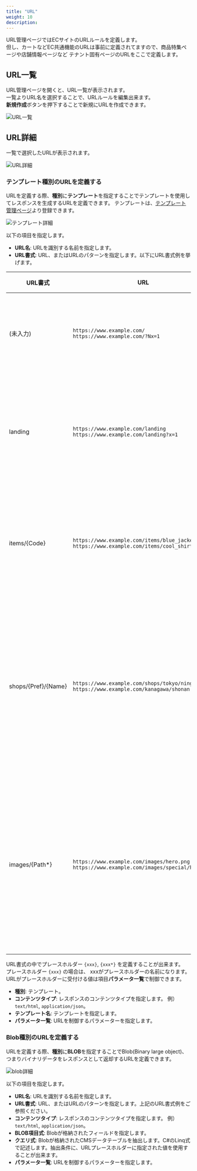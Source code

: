 ```yaml
---
title: "URL"
weight: 10
description: 
---
```


URL管理ページではECサイトのURLルールを定義します。  
但し、カートなどEC共通機能のURLは事前に定義されてますので、商品特集ページや店舗情報ページなど
テナント固有ページのURLをここで定義します。

## URL一覧
URL管理ページを開くと、URL一覧が表示されます。  
一覧よりURL名を選択することで、URLルールを編集出来ます。  
**新規作成**ボタンを押下することで新規にURLを作成できます。

![URL一覧](list.png)

## URL詳細
一覧で選択したURLが表示されます。

![URL詳細](template_detail.png)

### テンプレート種別のURLを定義する
URLを定義する際、**種別**に**テンプレート**を指定することでテンプレートを使用してレスポンスを生成するURLを定義できます。
テンプレートは、[テンプレート管理ページ](../template)より登録できます。

![テンプレート詳細](template_detail.png)

以下の項目を指定します。
- **URL名**: URLを識別する名前を指定します。
- **URL書式**: URL、またはURLのパターンを指定します。以下にURL書式例を挙げます。

|       URL書式       |                                             URL                                              |                   説明                   |
| ------------------- | -------------------------------------------------------------------------------------------- | ---------------------------------------- |
| (未入力)            | `https://www.example.com/` <br/>`https://www.example.com/?Nx=1`                                   | ルートページで使用                       |
| landing             | `https://www.example.com/landing` <br/>`https://www.example.com/landing?x=1`                     | 単一の固定URLのページで使用              |
| items/{Code}        | `https://www.example.com/items/blue_jacket` <br/>`https://www.example.com/items/cool_shirt`      | 商品詳細ページなどで使用                 |
| shops/{Pref}/{Name} | `https://www.example.com/shops/tokyo/ningyocho` <br/>`https://www.example.com/kanagawa/shonan`   | 階層構造が固定のファイル構造の場合に使用 |
| images/{Path*}      | `https://www.example.com/images/hero.png` <br/>`https://www.example.com/images/special/hero.png` | 階層構造が可変のファイル構造の場合に使用 |

URL書式の中でプレースホルダー `{xxx}`, `{xxx*}` を定義することが出来ます。  
プレースホルダー `{xxx}` の場合は、 xxxがプレースホルダーの名前になります。  
URLがプレースホルダーに受付ける値は項目**パラメータ一覧**で制御できます。

- **種別**: テンプレート。
- **コンテンツタイプ**: レスポンスのコンテンツタイプを指定します。 例）`text/html`, `application/json`。
- **テンプレート名**: テンプレートを指定します。
- **パラメータ一覧**: URLを制御するパラメーターを指定します。

### Blob種別のURLを定義する
URLを定義する際、**種別**に**BLOB**を指定することでBlob(Binary large object)、つまりバイナリデータをレスポンスとして返却するURLを定義できます。

![blob詳細](blob_detail.png)

以下の項目を指定します。
- **URL名**: URLを識別する名前を指定します。
- **URL書式**: URL、またはURLのパターンを指定します。上記のURL書式例をご参照ください。
- **コンテンツタイプ**: レスポンスのコンテンツタイプを指定します。 例）`text/html`, `application/json`。
- **BLOB項目式**: Blobが格納されたフィールドを指定します。
- **クエリ式**: Blobが格納されたCMSデータテーブルを抽出します。C#のLinq式で記述します。抽出条件に、URLプレースホルダーに指定された値を使用することが出来ます。
- **パラメータ一覧**: URLを制御するパラメーターを指定します。